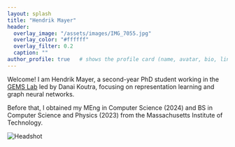 ```yaml
---
layout: splash
title: "Hendrik Mayer"
header:
  overlay_image: "/assets/images/IMG_7055.jpg"
  overlay_color: "#ffffff"
  overlay_filter: 0.2
  caption: ""
author_profile: true   # shows the profile card (name, avatar, bio, links)
---
```


Welcome! I am Hendrik Mayer, a second-year PhD student working in the [GEMS Lab](https://gemslab.github.io/) led by Danai Koutra, focusing on representation learning and graph neural networks.

Before that, I obtained my MEng in Computer Science (2024) and BS in Computer Science and Physics (2023) from the Massachusetts Institute of Technology.

![Headshot](/assets/images/DSC_0834.JPG) 
